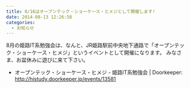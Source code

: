 ```yaml
---
title: 8/16はオープンテック・ショーケース・ヒメジとして開催します!
date: 2014-08-13 12:26:58
categories:
  - お知らせ
---
```


8月の姫路IT系勉強会は、なんと、JR姫路駅前中央地下通路で「オープンテック・ショーケース・ヒメジ」というイベントとして開催になります。
みなさま、お盆休みに遊びに来て下さい。

- オープンテック・ショーケース・ヒメジ - 姫路IT系勉強会 | Doorkeeper: http://histudy.doorkeeper.jp/events/13581
